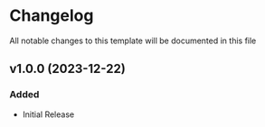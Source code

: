 <!-- Available h3 headings: Added, Fixed, Updated, Removed, Deprecated -->

# Changelog

All notable changes to this template will be documented in this file

## v1.0.0 (2023-12-22)

### Added

- Initial Release
